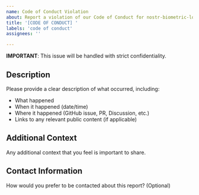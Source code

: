 ```yaml
---
name: Code of Conduct Violation
about: Report a violation of our Code of Conduct for nostr-biometric-login-utils
title: '[CODE OF CONDUCT] '
labels: 'code of conduct'
assignees: ''

---
```


**IMPORTANT**: This issue will be handled with strict confidentiality.

## Description

Please provide a clear description of what occurred, including:
- What happened
- When it happened (date/time)
- Where it happened (GitHub issue, PR, Discussion, etc.)
- Links to any relevant public content (if applicable)

## Additional Context

Any additional context that you feel is important to share.

## Contact Information

How would you prefer to be contacted about this report? (Optional)

